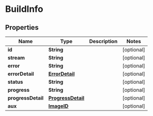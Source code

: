
# BuildInfo

## Properties
Name | Type | Description | Notes
------------ | ------------- | ------------- | -------------
**id** | **String** |  |  [optional]
**stream** | **String** |  |  [optional]
**error** | **String** |  |  [optional]
**errorDetail** | [**ErrorDetail**](ErrorDetail.md) |  |  [optional]
**status** | **String** |  |  [optional]
**progress** | **String** |  |  [optional]
**progressDetail** | [**ProgressDetail**](ProgressDetail.md) |  |  [optional]
**aux** | [**ImageID**](ImageID.md) |  |  [optional]



